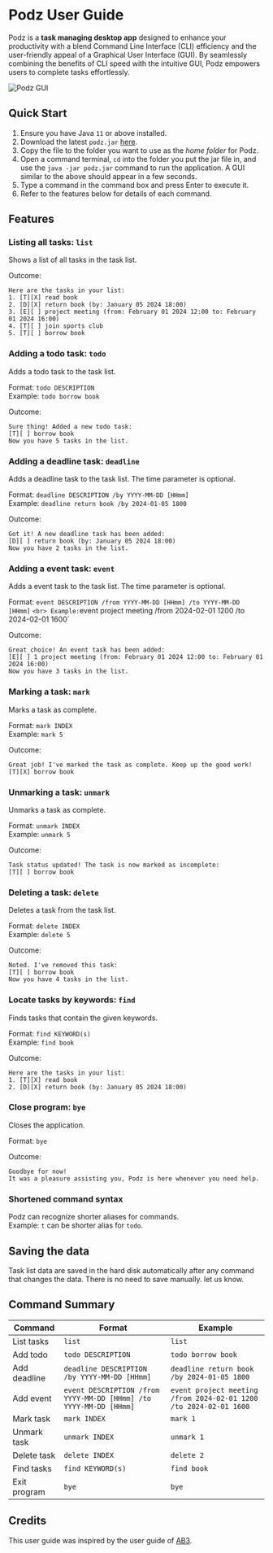 # Podz User Guide

Podz is a **task managing desktop app** designed to enhance your productivity with a blend Command Line Interface (CLI) efficiency and the user-friendly appeal of a Graphical User Interface (GUI). By seamlessly combining the benefits of CLI speed with the intuitive GUI, Podz empowers users to complete tasks effortlessly.

![Podz GUI](Ui.png "Podz GUI")

## Quick Start

1. Ensure you have Java `11` or above installed.
2. Download the latest `podz.jar` [here](https://github.com/raysonchia/ip/releases).
3. Copy the file to the folder you want to use as the *home folder* for Podz.
4. Open a command terminal, `cd` into the folder you put the jar file in, and use the `java -jar podz.jar` command to run the application.
A GUI similar to the above should appear in a few seconds.
1. Type a command in the command box and press Enter to execute it. 
2. Refer to the features below for details of each command.

## Features

### Listing all tasks: **`list`**
Shows a list of all tasks in the task list.

Outcome:
```
Here are the tasks in your list:
1. [T][X] read book
2. [D][X] return book (by: January 05 2024 18:00)
3. [E][ ] project meeting (from: February 01 2024 12:00 to: February 01 2024 16:00)
4. [T][ ] join sports club
5. [T][ ] borrow book
```

### Adding a todo task: **`todo`**
Adds a todo task to the task list.

Format: `todo DESCRIPTION` <br>
Example: `todo borrow book`

Outcome:
```
Sure thing! Added a new todo task:
[T][ ] borrow book
Now you have 5 tasks in the list.
```

### Adding a deadline task: **`deadline`**
Adds a deadline task to the task list. The time parameter is optional.

Format: `deadline DESCRIPTION /by YYYY-MM-DD [HHmm]` <br>
Example: `deadline return book /by 2024-01-05 1800`

Outcome:
```
Got it! A new deadline task has been added:
[D][ ] return book (by: January 05 2024 18:00)
Now you have 2 tasks in the list.
```

### Adding a event task: **`event`**
Adds a event task to the task list. The time parameter is optional.

Format: `event DESCRIPTION /from YYYY-MM-DD [HHmm] /to YYYY-MM-DD [HHmm]`
` <br>
Example: `event project meeting /from 2024-02-01 1200 /to 2024-02-01 1600`

Outcome:
```
Great choice! An event task has been added:
[E][ ] 1 project meeting (from: February 01 2024 12:00 to: February 01 2024 16:00)
Now you have 3 tasks in the list.
```

### Marking a task: **`mark`**
Marks a task as complete.

Format: `mark INDEX` <br>
Example: `mark 5`

Outcome:
```
Great job! I've marked the task as complete. Keep up the good work!
[T][X] borrow book
```

### Unmarking a task: **`unmark`**
Unmarks a task as complete.

Format: `unmark INDEX` <br>
Example: `unmark 5`

Outcome:
```
Task status updated! The task is now marked as incomplete:
[T][ ] borrow book
```

### Deleting a task: **`delete`**
Deletes a task from the task list.

Format: `delete INDEX` <br>
Example: `delete 5`

Outcome:
```
Noted. I've removed this task:
[T][ ] borrow book
Now you have 4 tasks in the list.
```

### Locate tasks by keywords: **`find`**
Finds tasks that contain the given keywords.

Format: `find KEYWORD(s)` <br>
Example: `find book`

Outcome:
```
Here are the tasks in your list:
1. [T][X] read book
2. [D][X] return book (by: January 05 2024 18:00)
```

### Close program: **`bye`**
Closes the application.

Format: `bye` <br>

Outcome:
```
Goodbye for now!
It was a pleasure assisting you, Podz is here whenever you need help.
```

### Shortened command syntax
Podz can recognize shorter aliases for commands.<br>
Example: `t` can be shorter alias for `todo`.

## Saving the data
Task list data are saved in the hard disk automatically after any command that changes the data. There is no need to save manually. let us know.

## Command Summary

| Command | Format | Example |
|---------|--------|---------|
| List tasks | `list` | `list` |
| Add todo | `todo DESCRIPTION` | `todo borrow book` |
| Add deadline | `deadline DESCRIPTION /by YYYY-MM-DD [HHmm]`  | `deadline return book /by 2024-01-05 1800` |
| Add event | `event DESCRIPTION /from YYYY-MM-DD [HHmm] /to YYYY-MM-DD [HHmm]` | `event project meeting /from 2024-02-01 1200 /to 2024-02-01 1600` |
| Mark task | `mark INDEX` | `mark 1` |
| Unmark task | `unmark INDEX` | `unmark 1` |
| Delete task | `delete INDEX` | `delete 2` |
| Find tasks | `find KEYWORD(s)` | `find book` |
| Exit program | `bye` | `bye` |

## Credits
This user guide was inspired by the user guide of [AB3](https://se-education.org/addressbook-level3/UserGuide.html#features).